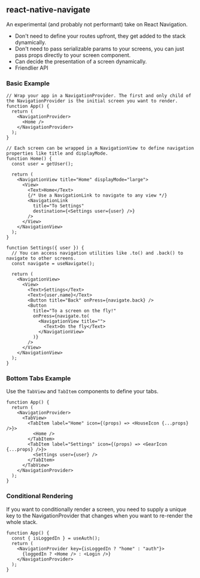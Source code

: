 ## react-native-navigate

An experimental (and probably not performant) take on React Navigation.

- Don't need to define your routes upfront, they get added to the stack dynamically.
- Don't need to pass serializable params to your screens, you can just pass props directly to your screen component.
- Can decide the presentation of a screen dynamically.
- Friendlier API

### Basic Example

```tsx
// Wrap your app in a NavigationProvider. The first and only child of the NavigationProvider is the initial screen you want to render.
function App() {
  return (
    <NavigationProvider>
      <Home />
    </NavigationProvider>
  );
}

// Each screen can be wrapped in a NavigationView to define navigation properties like title and displayMode.
function Home() {
  const user = getUser();

  return (
    <NavigationView title="Home" displayMode="large">
      <View>
        <Text>Home</Text>
        {/* Use a NavigationLink to navigate to any view */}
        <NavigationLink
          title="To Settings"
          destination={<Settings user={user} />}
        />
      </View>
    </NavigationView>
  );
}

function Settings({ user }) {
  // You can access navigation utilities like .to() and .back() to navigate to other screens.
  const navigate = useNavigate();

  return (
    <NavigationView>
      <View>
        <Text>Settings</Text>
        <Text>{user.name}</Text>
        <Button title="Back" onPress={navigate.back} />
        <Button
          title="To a screen on the fly!"
          onPress={navigate.to(
            <NavigationView title="">
              <Text>On the fly</Text>
            </NavigationView>
          )}
        />
      </View>
    </NavigationView>
  );
}
```

### Bottom Tabs Example

Use the `TabView` and `TabItem` components to define your tabs.

```tsx
function App() {
  return (
    <NavigationProvider>
      <TabView>
        <TabItem label="Home" icon={(props) => <HouseIcon {...props} />}>
          <Home />
        </TabItem>
        <TabItem label="Settings" icon={(props) => <GearIcon {...props} />}>
          <Settings user={user} />
        </TabItem>
      </TabView>
    </NavigationProvider>
  );
}
```

### Conditional Rendering

If you want to conditionally render a screen, you need to supply a unique key to the NavigationProvider that changes when you want to re-render the whole stack.

```tsx
function App() {
  const { isLoggedIn } = useAuth();
  return (
    <NavigationProvider key={isLoggedIn ? "home" : "auth"}>
      {loggedIn ? <Home /> : <Login />}
    </NavigationProvider>
  );
}
```
